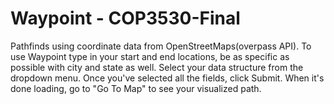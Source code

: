 # Waypoint - COP3530-Final

Pathfinds using coordinate data from OpenStreetMaps(overpass API). To use Waypoint type in your start and end locations, be as specific as possible with city and state as well. Select your data structure from the dropdown menu. Once you've selected all the fields, click Submit. When it's done loading, go to "Go To Map" to see your visualized path.
